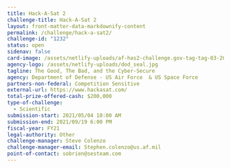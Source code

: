 ```yaml
---
title: Hack-A-Sat 2
challenge-title: Hack-A-Sat 2
layout: front-matter-data-markdownify-content
permalink: /challenge/hack-a-sat2/
challenge-id: "1232"
status: open
sidenav: false
card-image: /assets/netlify-uploads/af-has2-challenge.gov-tag-tag-03-2021-04-29.png
agency-logo: /assets/netlify-uploads/dod_seal.jpg
tagline: The Good, The Bad, and the Cyber-Secure
agency: Department of Defense - US Air Force  & US Space Force
partners-non-federal: Competition Sensitive
external-url: https://www.hackasat.com/
total-prize-offered-cash: $200,000
type-of-challenge:
  - Scientific
submission-start: 2021/05/04 10:00 AM
submission-end: 2021/09/19 6:00 PM
fiscal-year: FY21
legal-authority: Other
challenge-manager: Steve Colenzo
challenge-manager-email: Stephen.colenzo@us.af.mil
point-of-contact: sobrien@sesteam.com
---
```

